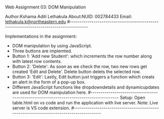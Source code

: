 Web Assignment 03: DOM Manipulation

Author:Kshama Aditi Lethakula
About:NUID: 002784433
Email: lethakula.k@northeastern.edu
#---------------------------------------------------------------------------------------

Implementations in the assignment:

- DOM manipulation by using JavaScript.
- Three buttons are implemted.
- Button 1: 'Add new Student': which increments the row number along with latest row contents.
- Button 2: 'Delete': As soon as we check the row, two new rows get created 'Edit and Delete'. Delete button delets the selected row.
- Button 3: 'Edit': Lastly, Edit button just triggers a function which creats an alert in the form of a pop-up box.
- Different JavaScript functions like dropdowndetails and dynamicupdates are used for DOM manipulation here.
#----------------------------------------------------------------------------------------
Setup:
Open table.html on vs code and run the application with live server.
Note: Live server is VS code extension.
#----------------------------------------------------------------------------------------
